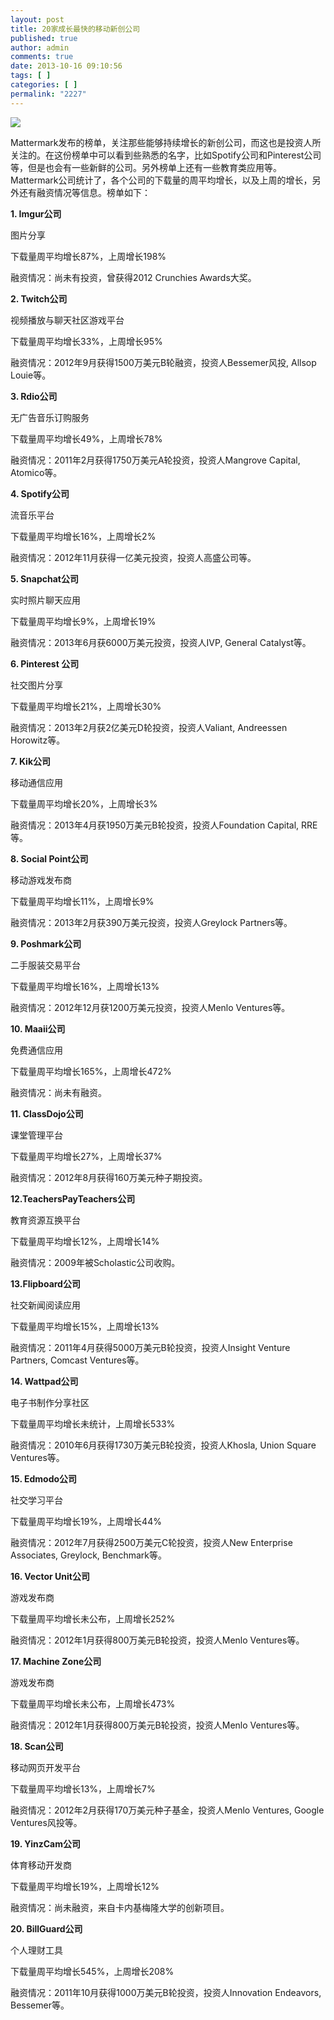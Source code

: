 ```yaml
---
layout: post
title: 20家成长最快的移动新创公司
published: true
author: admin
comments: true
date: 2013-10-16 09:10:56
tags: [ ]
categories: [ ]
permalink: "2227"
---
```

![][1]

Mattermark发布的榜单，关注那些能够持续增长的新创公司，而这也是投资人所关注的。在这份榜单中可以看到些熟悉的名字，比如Spotify公司和Pinterest公司等，但是也会有一些新鲜的公司。另外榜单上还有一些教育类应用等。Mattermark公司统计了，各个公司的下载量的周平均增长，以及上周的增长，另外还有融资情况等信息。榜单如下：

**1. Imgur公司**

图片分享

下载量周平均增长87%，上周增长198%

融资情况：尚未有投资，曾获得2012 Crunchies Awards大奖。

**2. Twitch公司**

视频播放与聊天社区游戏平台

下载量周平均增长33%，上周增长95%

融资情况：2012年9月获得1500万美元B轮融资，投资人Bessemer风投, Allsop Louie等。

**3. Rdio公司**

无广告音乐订购服务

下载量周平均增长49%，上周增长78%

融资情况：2011年2月获得1750万美元A轮投资，投资人Mangrove Capital, Atomico等。

**4. Spotify公司**

流音乐平台

下载量周平均增长16%，上周增长2%

融资情况：2012年11月获得一亿美元投资，投资人高盛公司等。

**5. Snapchat公司**

实时照片聊天应用

下载量周平均增长9%，上周增长19%

融资情况：2013年6月获6000万美元投资，投资人IVP, General Catalyst等。

**6. Pinterest 公司**

社交图片分享

下载量周平均增长21%，上周增长30%

融资情况：2013年2月获2亿美元D轮投资，投资人Valiant, Andreessen Horowitz等。

**7. Kik公司**

移动通信应用

下载量周平均增长20%，上周增长3%

融资情况：2013年4月获1950万美元B轮投资，投资人Foundation Capital, RRE等。

**8. Social Point公司**

移动游戏发布商

下载量周平均增长11%，上周增长9%

融资情况：2013年2月获390万美元投资，投资人Greylock Partners等。

**9. Poshmark公司**

二手服装交易平台

下载量周平均增长16%，上周增长13%

融资情况：2012年12月获1200万美元投资，投资人Menlo Ventures等。

**10. Maaii公司**

免费通信应用

下载量周平均增长165%，上周增长472%

融资情况：尚未有融资。

**11. ClassDojo公司**

课堂管理平台

下载量周平均增长27%，上周增长37%

融资情况：2012年8月获得160万美元种子期投资。

**12.TeachersPayTeachers公司**

教育资源互换平台

下载量周平均增长12%，上周增长14%

融资情况：2009年被Scholastic公司收购。

**13.Flipboard公司**

社交新闻阅读应用

下载量周平均增长15%，上周增长13%

融资情况：2011年4月获得5000万美元B轮投资，投资人Insight Venture Partners, Comcast Ventures等。

**14. Wattpad公司**

电子书制作分享社区

下载量周平均增长未统计，上周增长533%

融资情况：2010年6月获得1730万美元B轮投资，投资人Khosla, Union Square Ventures等。

**15. Edmodo公司**

社交学习平台

下载量周平均增长19%，上周增长44%

融资情况：2012年7月获得2500万美元C轮投资，投资人New Enterprise Associates, Greylock, Benchmark等。

**16. Vector Unit公司**

游戏发布商

下载量周平均增长未公布，上周增长252%

融资情况：2012年1月获得800万美元B轮投资，投资人Menlo Ventures等。

**17. Machine Zone公司**

游戏发布商

下载量周平均增长未公布，上周增长473%

融资情况：2012年1月获得800万美元B轮投资，投资人Menlo Ventures等。

**18. Scan公司**

移动网页开发平台

下载量周平均增长13%，上周增长7%

融资情况：2012年2月获得170万美元种子基金，投资人Menlo Ventures, Google Ventures风投等。

**19. YinzCam公司**

体育移动开发商

下载量周平均增长19%，上周增长12%

融资情况：尚未融资，来自卡内基梅隆大学的创新项目。

**20. BillGuard公司**

个人理财工具

下载量周平均增长545%，上周增长208%

融资情况：2011年10月获得1000万美元B轮投资，投资人Innovation Endeavors, Bessemer等。

 [1]: http://yongz.com/yz/wp-content/uploads/2014/04/bdd388cec1bd9fe8a8a4a001f164e2c5.jpg